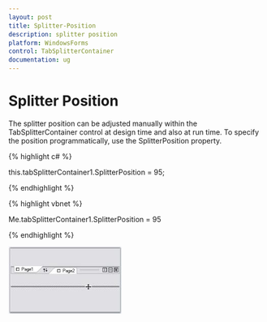 ```yaml
---
layout: post
title: Splitter-Position
description: splitter position
platform: WindowsForms
control: TabSplitterContainer 
documentation: ug
---
```


# Splitter Position

The splitter position can be adjusted manually within the TabSplitterContainer control at design time and also at run time. To specify the position programmatically, use the SplitterPosition property.

{% highlight c# %}



this.tabSplitterContainer1.SplitterPosition = 95;

{% endhighlight %}

{% highlight vbnet %}



Me.tabSplitterContainer1.SplitterPosition = 95

{% endhighlight %}

![](Splitter-Position_images/Splitter-Position_img1.jpeg)



